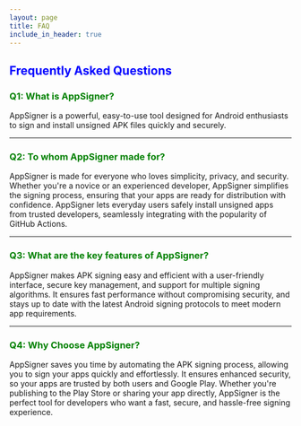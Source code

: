 ```yaml
---
layout: page
title: FAQ
include_in_header: true
---
```


<h2 style="color: blue">Frequently Asked Questions</h2>

<h3 style="color: green">Q1: What is AppSigner?</h3>

AppSigner is a powerful, easy-to-use tool designed for Android enthusiasts to sign and install unsigned APK files quickly and securely.

<hr>

<h3 style="color: green">Q2: To whom AppSigner made for?</h3>

AppSigner is made for everyone who loves simplicity, privacy, and security. Whether you're a novice or an experienced developer, AppSigner simplifies the signing process, ensuring that your apps are ready for distribution with confidence. AppSigner lets everyday users safely install unsigned apps from trusted developers, seamlessly integrating with the popularity of GitHub Actions.

<hr>

<h3 style="color: green">Q3: What are the key features of AppSigner?</h3>

AppSigner makes APK signing easy and efficient with a user-friendly interface, secure key management, and support for multiple signing algorithms. It ensures fast performance without compromising security, and stays up to date with the latest Android signing protocols to meet modern app requirements.

<hr>

<h3 style="color: green">Q4: Why Choose AppSigner?</h3>

AppSigner saves you time by automating the APK signing process, allowing you to sign your apps quickly and effortlessly. It ensures enhanced security, so your apps are trusted by both users and Google Play. Whether you're publishing to the Play Store or sharing your app directly, AppSigner is the perfect tool for developers who want a fast, secure, and hassle-free signing experience.
